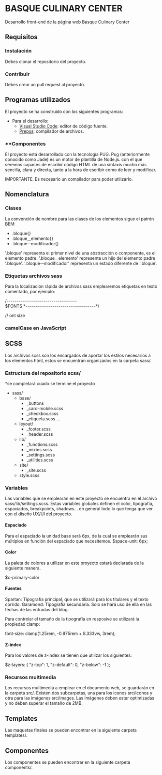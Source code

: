 # BASQUE CULINARY CENTER
Desarrollo front-end de la página web Basque Culinary Center

## **Requisitos**
### **Instalación**
Debes clonar el repositorio del proyecto.
### **Contribuir**
Debes crear un pull request al proyecto.

## **Programas utilizados**
El proyecto se ha construido con los siguientes programas:
- Para el desarrollo: 
  - <a href="https://code.visualstudio.com/">Visual Studio Code</a>: editor de código fuente.
  - <a href="https://prepros.io/">Prepos</a>: compilador de archivos.
  
### **Componentes
El proyecto está desarrollado con la tecnología PUG.
Pug (anteriormente conocido como Jade) es un motor de plantilla de Node.js. con el que seremos capaces de escribir código HTML de una sintaxis mucho más sencilla, clara y directa, tanto a la hora de escribir como de leer y modificar.

IMPORTANTE. Es necesario un compilador para poder utilizarlo.

## **Nomenclatura**

### **Clases**

La convención de nombre para las clases de los elementos sigue el patrón BEM:

- .bloque{}
- .bloque__elemento{}
- .bloque--modificador{}

'.bloque' representa el primer nivel de una abstracción o componente, es el elemento padre.
'.bloque__elemento' representa un hijo del elemento padre '.bloque'.
'.bloque--modificador' representa un estado diferente de '.bloque'.

### **Etiquetas archivos sass**

Para la localización rápida de archivos sass emplearemos etiquetas en texto comentado, por ejemplo:

/*------------------------------------*\
$FONTS
\*------------------------------------*/

// ont size

### **camelCase en JavaScript**

## **SCSS**

Los archivos scss son los encargados de aportar los estilos necesarios a los elementos html, estos se encuentran organizados en la carpeta sass/.

### **Estructura del repositorio scss/**

*se completará cuado se termine el proyecto

- sass/
  - base/
    - _buttons
    - _card-mobile.scss
    - _checkbox.scss
    - _etiqueta.scss
    ...
  - leyout/
    - _footer.scss
    - _header.scss
  - lib/
    - _functions.scss
    - _mixins.scss
    - _settings.scss
    - _utilities.scss
  - site/
    - _site.scss
  - style.scss

### **Variables**

Las variables que se emplearán en este proyecto se encuentra en el archivo sass/lib/settings.scss. Estas variables globales definen el color, tipografía, espaciados, breakpoints, shadows... en general todo lo que tenga que ver con el diseño UX/UI del proyecto.

#### **Espaciado**

Para el espaciado la unidad base será 6px, de la cual se emplearán sus múltiplos en función del espaciado que necesitemos. 
$space-unit: 6px;

#### **Color**

La paleta de colores a utilizar en este proyecto estará declarada de la siguiente manera.

$c-primary-color

#### **Fuentes**

Spartan: Tipografía principal, que se utilizará para los titulares y el texto corrido.
Garamond: Tipografía secundaria. Solo se hará uso de ella en las fechas de las entradas del blog.

Para controlar el tamaño de la tipografía en resposive se utilizará la propiedad clamp:

font-size: clamp(1.25rem, -0.875rem + 8.333vw, 3rem);

#### **Z-index**
Para los valores de z-index se tienen que utilizar los siguientes:

$z-layers: (
  "z-top":           1,
  "z-default":       0,
  "z-below":        -1
);


### **Recursos multimedia**

Los recursos multimedia a emplear en el documento web, se guardarán en la carpeta src/. Existen dos subcarpetas, una para los iconos src/iconos y otra para las imágenes src/images. Las imágenes deben estar optimizadas y no deben superar el tamaño de 2MB.


## **Templates**

Las maquetas finales se pueden encontrar en la siguiente carpeta templates/.

## **Componentes**

Los componentes se pueden encontrar en la siguiente carpeta components/.
